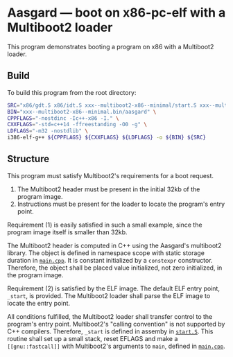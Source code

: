 # Aasgard &mdash; boot on x86-pc-elf with a Multiboot2 loader

This program demonstrates booting a program on x86 with a Multiboot2 loader.

## Build

To build this program from the root directory:

```sh
SRC="x86/gdt.S x86/idt.S xxx--multiboot2-x86--minimal/start.S xxx--multiboot2-x86--minimal/main.cpp" \
BIN="xxx--multiboot2-x86--minimal.bin/aasgard" \
CPPFLAGS="-nostdinc -Ic++-x86 -I." \
CXXFLAGS="-std=c++14 -ffreestanding -O0 -g" \
LDFLAGS="-m32 -nostdlib" \
i386-elf-g++ ${CPPFLAGS} ${CXXFLAGS} ${LDFLAGS} -o ${BIN} ${SRC}
```

## Structure

This program must satisfy Multiboot2's requirements for a boot request.

1. The Multiboot2 header must be present in the initial 32kb of the program image.
2. Instructions must be present for the loader to locate the program's entry point.

Requirement (1) is easily satisfied in such a small example, since the program image itself is smaller than 32kb.

The Multiboot2 header is computed in C++ using the Aasgard's multiboot2 library. The object is defined in namespace scope with static storage duration in [`main.cpp`](main.cpp). It is constant initialized by a `constexpr` constructor. Therefore, the object shall be placed value initialized, not zero initialized, in the program image.

Requirement (2) is satisfied by the ELF image. The default ELF entry point, `_start`, is provided. The Multiboot2 loader shall parse the ELF image to locate the entry point.

All conditions fulfilled, the Multiboot2 loader shall transfer control to the program's entry point. Multiboot2's "calling convention" is not supported by C++ compilers. Therefore, `_start` is defined in assemby in [`start.S`](start.S). This routine shall set up a small stack, reset EFLAGS and make a `[[gnu::fastcall]]` with Multiboot2's arguments to `main`, defined in [`main.cpp`](main.cpp).